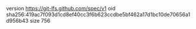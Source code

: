 version https://git-lfs.github.com/spec/v1
oid sha256:419ac7f093d1cd8ef40cc3f6b623ccdbe5bf462a17d1bc10de70656a1d956b43
size 756
